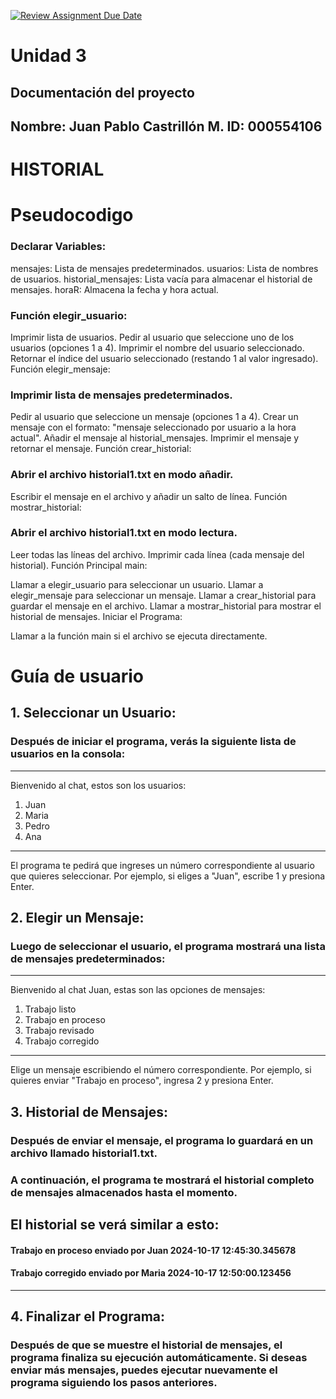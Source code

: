[![Review Assignment Due Date](https://classroom.github.com/assets/deadline-readme-button-22041afd0340ce965d47ae6ef1cefeee28c7c493a6346c4f15d667ab976d596c.svg)](https://classroom.github.com/a/PehQeuqy)
# Unidad 3

## Documentación del proyecto
Nombre:  Juan Pablo Castrillón M.
ID:  000554106
---

# HISTORIAL
# Pseudocodigo
### Declarar Variables:
 mensajes: Lista de mensajes predeterminados.
usuarios: Lista de nombres de usuarios.
historial_mensajes: Lista vacía para almacenar el historial de mensajes.
horaR: Almacena la fecha y hora actual.

### Función elegir_usuario:
Imprimir lista de usuarios.
Pedir al usuario que seleccione uno de los usuarios (opciones 1 a 4).
Imprimir el nombre del usuario seleccionado.
Retornar el índice del usuario seleccionado (restando 1 al valor ingresado).
Función elegir_mensaje:

### Imprimir lista de mensajes predeterminados.
Pedir al usuario que seleccione un mensaje (opciones 1 a 4).
Crear un mensaje con el formato: "mensaje seleccionado por usuario a la hora actual".
Añadir el mensaje al historial_mensajes.
Imprimir el mensaje y retornar el mensaje.
Función crear_historial:

### Abrir el archivo historial1.txt en modo añadir.
Escribir el mensaje en el archivo y añadir un salto de línea.
Función mostrar_historial:

### Abrir el archivo historial1.txt en modo lectura.
Leer todas las líneas del archivo.
Imprimir cada línea (cada mensaje del historial).
Función Principal main:

Llamar a elegir_usuario para seleccionar un usuario.
Llamar a elegir_mensaje para seleccionar un mensaje.
Llamar a crear_historial para guardar el mensaje en el archivo.
Llamar a mostrar_historial para mostrar el historial de mensajes.
Iniciar el Programa:

Llamar a la función main si el archivo se ejecuta directamente.

# Guía de usuario
## 1. Seleccionar un Usuario:
### Después de iniciar el programa, verás la siguiente lista de usuarios en la consola:
-----
Bienvenido al chat, estos son los usuarios:
1. Juan
2. Maria
3. Pedro
4. Ana
-----
El programa te pedirá que ingreses un número correspondiente al usuario que quieres seleccionar. Por ejemplo, si eliges a "Juan", escribe 1 y presiona Enter.


## 2. Elegir un Mensaje:
### Luego de seleccionar el usuario, el programa mostrará una lista de mensajes predeterminados:
-----
Bienvenido al chat Juan, estas son las opciones de mensajes:
1. Trabajo listo
2. Trabajo en proceso
3. Trabajo revisado
4. Trabajo corregido
-----
 Elige un mensaje escribiendo el número correspondiente. Por ejemplo, si quieres enviar "Trabajo en proceso", ingresa 2 y presiona Enter.

## 3. Historial de Mensajes:
### Después de enviar el mensaje, el programa lo guardará en un archivo llamado historial1.txt.
### A continuación, el programa te mostrará el historial completo de mensajes almacenados hasta el momento.
El historial se verá similar a esto:
-----
#### Trabajo en proceso enviado por Juan 2024-10-17 12:45:30.345678
#### Trabajo corregido enviado por Maria 2024-10-17 12:50:00.123456
-----

## 4. Finalizar el Programa:
### Después de que se muestre el historial de mensajes, el programa finaliza su ejecución automáticamente. Si deseas enviar más mensajes, puedes ejecutar nuevamente el programa siguiendo los pasos anteriores.
